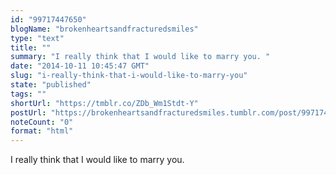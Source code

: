 ```yaml
---
id: "99717447650"
blogName: "brokenheartsandfracturedsmiles"
type: "text"
title: ""
summary: "I really think that I would like to marry you. "
date: "2014-10-11 10:45:47 GMT"
slug: "i-really-think-that-i-would-like-to-marry-you"
state: "published"
tags: ""
shortUrl: "https://tmblr.co/ZDb_Wm1Stdt-Y"
postUrl: "https://brokenheartsandfracturedsmiles.tumblr.com/post/99717447650/i-really-think-that-i-would-like-to-marry-you"
noteCount: "0"
format: "html"
---
```


I really think that I would like to marry you.